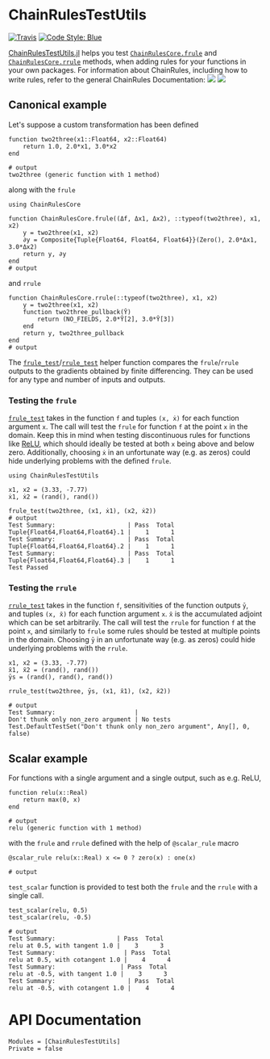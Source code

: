 # ChainRulesTestUtils

[![Travis](https://travis-ci.org/JuliaDiff/ChainRulesTestUtils.jl.svg?branch=master)](https://travis-ci.org/JuliaDiff/ChainRulesTestUtils.jl)
[![Code Style: Blue](https://img.shields.io/badge/code%20style-blue-4495d1.svg)](https://github.com/invenia/BlueStyle)


[ChainRulesTestUtils.jl](https://github.com/JuliaDiff/ChainRulesTestUtils.jl) helps you test [`ChainRulesCore.frule`](http://www.juliadiff.org/ChainRulesCore.jl/dev/api.html) and [`ChainRulesCore.rrule`](http://www.juliadiff.org/ChainRulesCore.jl/dev/api.html) methods, when adding rules for your functions in your own packages.
For information about ChainRules, including how to write rules, refer to the general ChainRules Documentation:
[![](https://img.shields.io/badge/docs-master-blue.svg)](https://JuliaDiff.github.io/ChainRulesCore.jl/dev)
[![](https://img.shields.io/badge/docs-stable-blue.svg)](https://JuliaDiff.github.io/ChainRulesCore.jl/stable)

## Canonical example

Let's suppose a custom transformation has been defined
```jldoctest ex; output = false
function two2three(x1::Float64, x2::Float64)
    return 1.0, 2.0*x1, 3.0*x2
end

# output
two2three (generic function with 1 method)
```
along with the `frule`
```jldoctest ex; output = false
using ChainRulesCore

function ChainRulesCore.frule((Δf, Δx1, Δx2), ::typeof(two2three), x1, x2)
    y = two2three(x1, x2)
    ∂y = Composite{Tuple{Float64, Float64, Float64}}(Zero(), 2.0*Δx1, 3.0*Δx2)
    return y, ∂y
end
# output

```
and `rrule`
```jldoctest ex; output = false
function ChainRulesCore.rrule(::typeof(two2three), x1, x2)
    y = two2three(x1, x2)
    function two2three_pullback(Ȳ)
        return (NO_FIELDS, 2.0*Ȳ[2], 3.0*Ȳ[3])
    end
    return y, two2three_pullback
end
# output

```

The [`frule_test`](@ref)/[`rrule_test`](@ref) helper function compares the `frule`/`rrule` outputs
to the gradients obtained by finite differencing.
They can be used for any type and number of inputs and outputs.

### Testing the `frule`

[`frule_test`](@ref) takes in the function `f` and tuples `(x, ẋ)` for each function argument `x`.
The call will test the `frule` for function `f` at the point `x` in the domain. Keep
this in mind when testing discontinuous rules for functions like
[ReLU](https://en.wikipedia.org/wiki/Rectifier_(neural_networks)), which should ideally
be tested at both `x` being above and below zero.
Additionally, choosing `ẋ` in an unfortunate way (e.g. as zeros) could hide
underlying problems with the defined `frule`.

```jldoctest ex; output = false
using ChainRulesTestUtils

x1, x2 = (3.33, -7.77)
ẋ1, ẋ2 = (rand(), rand())

frule_test(two2three, (x1, ẋ1), (x2, ẋ2))
# output
Test Summary:                    | Pass  Total
Tuple{Float64,Float64,Float64}.1 |    1      1
Test Summary:                    | Pass  Total
Tuple{Float64,Float64,Float64}.2 |    1      1
Test Summary:                    | Pass  Total
Tuple{Float64,Float64,Float64}.3 |    1      1
Test Passed
```

### Testing the `rrule`

[`rrule_test`](@ref) takes in the function `f`, sensitivities of the function outputs `ȳ`,
and tuples `(x, x̄)` for each function argument `x`.
`x̄` is the accumulated adjoint which can be set arbitrarily.
The call will test the `rrule` for function `f` at the point `x`, and similarly to
`frule` some rules should be tested at multiple points in the domain.
Choosing `ȳ` in an unfortunate way (e.g. as zeros) could hide underlying problems with
the `rrule`. 
```jldoctest ex; output = false
x1, x2 = (3.33, -7.77)
x̄1, x̄2 = (rand(), rand())
ȳs = (rand(), rand(), rand())

rrule_test(two2three, ȳs, (x1, x̄1), (x2, x̄2))

# output
Test Summary:                      |
Don't thunk only non_zero argument | No tests
Test.DefaultTestSet("Don't thunk only non_zero argument", Any[], 0, false)
```

## Scalar example

For functions with a single argument and a single output, such as e.g. ReLU,
```jldoctest ex; output = false
function relu(x::Real)
    return max(0, x)
end

# output
relu (generic function with 1 method)
```
with the `frule` and `rrule` defined with the help of `@scalar_rule` macro
```jldoctest ex; output = false
@scalar_rule relu(x::Real) x <= 0 ? zero(x) : one(x)

# output

```

`test_scalar` function is provided to test both the `frule` and the `rrule` with a single
call.
```jldoctest ex; output = false
test_scalar(relu, 0.5)
test_scalar(relu, -0.5)

# output
Test Summary:                 | Pass  Total
relu at 0.5, with tangent 1.0 |    3      3
Test Summary:                   | Pass  Total
relu at 0.5, with cotangent 1.0 |    4      4
Test Summary:                  | Pass  Total
relu at -0.5, with tangent 1.0 |    3      3
Test Summary:                    | Pass  Total
relu at -0.5, with cotangent 1.0 |    4      4
```


# API Documentation

```@autodocs
Modules = [ChainRulesTestUtils]
Private = false
```
